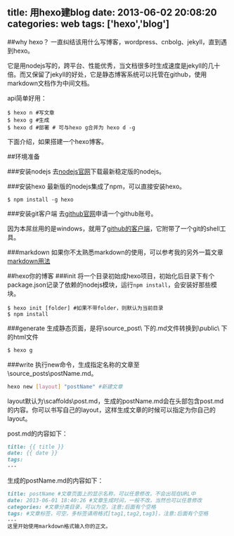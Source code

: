 title: 用hexo建blog
date: 2013-06-02 20:08:20
categories: web
tags: ['hexo','blog']
---

##why hexo？
一直纠结该用什么写博客，wordpress、cnbolg、jekyll，直到遇到hexo。

它是用nodejs写的，跨平台、性能优秀，当文档很多时生成速度是jekyll的几十倍。而又保留了jekyll的好处，它是静态博客系统可以托管在github，使用markdown文档作为中间文档。

api简单好用：
```shell
$ hexo n #写文章
$ hexo g #生成
$ hexo d #部署 # 可与hexo g合并为 hexo d -g
```
下面介绍，如果搭建一个hexo博客。

<!--more-->

##环境准备

###安装nodejs
去[nodejs官网](http://nodejs.org/ 'noejs home')下载最新稳定版的nodejs。

###安装hexo
最新版的nodejs集成了npm，可以直接安装hexo。
```shell
$ npm install -g hexo
```
###安装git客户端
去[github官网](https://github.com/ 'github home')申请一个github账号。

因为本屌丝用的是windows，就用了[github的客户端](https://windows.github.com/ 'github client download')，它附带了一个git的shell工具。

###markdown
如果你不太熟悉markdown的使用，可以参考我的另外一篇文章[markdown用法](/2013/05/13/markdown-use/)

##hexo你的博客
###init
将一个目录初始成hexo项目，初始化后目录下有个package.json记录了依赖的nodejs模块，运行`npm install`，会安装好那些模块。

```shell
$ hexo init [folder] #如果不带folder，则默认为当前目录
$ npm install
```
###generate
生成静态页面，是将\source\_post\ 下的.md文件转换到\public\ 下的html文件
```bash
$ hexo g
```
###write
执行new命令，生成指定名称的文章至\source\_posts\postName.md。
```bash
hexo new [layout] "postName" #新建文章
```
layout默认为\scaffolds\post.md，生成的postName.md会在头部包含post.md的内容。你可以书写自己的layout，这样生成文章的时候可以指定为你自己的layout。

post.md的内容如下：
```markdown
title: {{ title }}
date: {{ date }}
tags:
---
```
生成的postName.md的内容如下：
```markdown
title: postName #文章页面上的显示名称，可以任意修改，不会出现在URL中
date: 2013-06-01 18:40:26 #文章生成时间，一般不改，当然也可以任意修改
categories: #文章分类目录，可以为空，注意:后面有个空格
tags: #文章标签，可空，多标签请用格式[tag1,tag2,tag3]，注意:后面有个空格
---
这里开始使用markdown格式输入你的正文。
```



